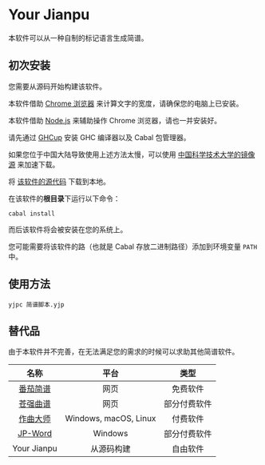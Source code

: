 # Your Jianpu

本软件可以从一种自制的标记语言生成简谱。

## 初次安装

您需要从源码开始构建该软件。

本软件借助 [Chrome 浏览器](https://nodejs.org) 来计算文字的宽度，请确保您的电脑上已安装。

本软件借助 [Node.js](https://nodejs.org) 来辅助操作 Chrome 浏览器，请也一并安装好。

请先通过 [GHCup](https://www.haskell.org/ghcup) 安装 GHC 编译器以及 Cabal 包管理器。

如果您位于中国大陆导致使用上述方法太慢，可以使用
[中国科学技术大学的镜像源](https://mirrors.ustc.edu.cn/help/ghcup.html)
来加速下载。

将 [该软件的源代码](https://github.com/SpeedyOrc-C/Your-Jianpu) 下载到本地。

在该软件的**根目录**下运行以下命令：

```
cabal install
```

而后该软件将会被安装在您的系统上。

您可能需要将该软件的路（也就是 Cabal 存放二进制路径）添加到环境变量 `PATH` 中。

## 使用方法

```
yjpc 简谱脚本.yjp
```

## 替代品

由于本软件并不完善，在无法满足您的需求的时候可以求助其他简谱软件。

|                   名称                   |         平台          |     类型     |
| :--------------------------------------: | :-------------------: | :----------: |
|     [番茄简谱](http://jianpu99.net)      |         网页          |   免费软件   |
| [苍强曲谱](https://www.cangqiang.com.cn) |         网页          | 部分付费软件 |
|    [作曲大师](https://www.zuoqu.com)     | Windows, macOS, Linux |   付费软件   |
|    [JP-Word](https://www.happyeo.com)    |        Windows        | 部分付费软件 |
|               Your Jianpu                |      从源码构建       |   自由软件   |
